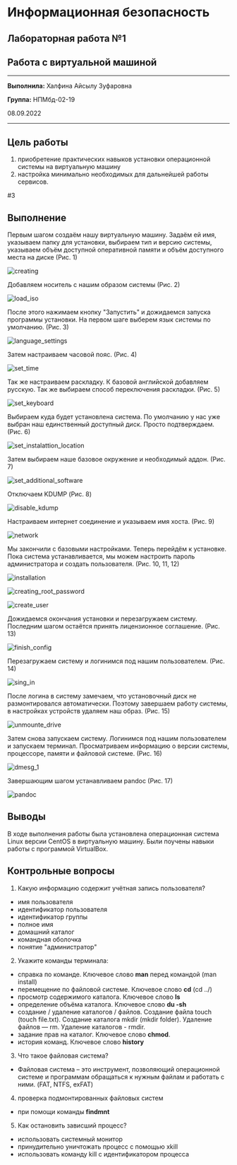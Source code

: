# Информационная безопасность

## Лабораторная работа №1

## Работа с виртуальной машиной 

---
**Выполнила:** Халфина Айсылу Зуфаровна

**Группа:** НПМбд-02-19

08.09.2022

---

## Цель работы

1) приобретение практических навыков установки
операционной системы на виртуальную машину
2) настройка минимально необходимых для дальнейшей работы сервисов.

#3
## Выполнение

Первым шагом создаём нашу виртуальную машину. Задаём ей имя, указываем папку для установки,
выбираем тип и версию системы, указываем объём доступной оперативной памяти
и объём доступного места на диске (Рис. 1)

![creating](1_creating.png "Рис. 1: Создание виртуальной машины")

Добавляем носитель с нашим образом системы (Рис. 2)

![load_iso](2_load_iso.png "Рис. 2: Добавление носителя с образом системы")

После этого нажимаем кнопку "Запустить" и дожидаемся запуска программы установки.
На первом шаге выберем язык системы по умолчанию. (Рис. 3)

![language_settings](3_language_settings.png "Рис. 3: Настройки языка")

Затем настраиваем часовой пояс. (Рис. 4)

![set_time](4_set_time.png "Рис. 4: Настройка часового пояса")

Так же настраиваем раскладку. К базовой английской добавляем русскую.
Так же выбираем способ переключения раскладки. (Рис. 5)

![set_keyboard](5_set_keyboard.png "Рис. 5: Настройка раскладки")

Выбираем куда будет установлена система.
По умолчанию у нас уже выбран наш единственный доступный диск. Просто подтверждаем. (Рис. 6)

![set_instalattion_location](6_set_instalattion_location.png "Рис. 6: Настойка устройства для установки")

Затем выбираем наше базовое окружение и необходимый аддон. (Рис. 7)

![set_additional_software](7_set_additional_software.png "Рис. 7: Выбор окружения")

Отключаем KDUMP (Рис. 8)

![disable_kdump](8_disable_kdump.png "Рис. 8: Отключение KDUMP")

Настраиваем интернет соединение и указываем имя хоста.  (Рис. 9)

![network](9_network.png "Рис. 9: Настройки сети")

Мы закончили с базовыми настройками. Теперь перейдём к установке.
Пока система устанавливается, мы можем настроить пароль администратора и создать пользователя.
(Рис. 10, 11, 12)

![installation](10_installation.png "Рис. 10: Установка системы")

![creating_root_password](11_creating_root_password.png "Рис. 11: Создание пароля администратора")

![create_user](12_create_user.png "Рис. 12: Создание пользователя")

Дожидаемся окончания установки и перезагружаем систему.
Последним шагом остаётся принять лицензионное соглашение. (Рис. 13)

![finish_config](13_finish_config.png "Рис. 13: Лицензионное соглашение")

Перезагружаем систему и логинимся под нашим пользователем. (Рис. 14)

![sing_in](14_sing_in.png "Рис. 14: Логин в систему")

После логина в систему замечаем, что установочный диск не размонтировался автоматически.
Поэтому завершаем работу системы, в настройках устройств удаляем наш образ. (Рис. 15)

![unmounte_drive](15_unmounte_drive.png "Рис. 15: Удаление привода с установочным образом")

Затем снова запускаем систему. Логинимся под нашим пользователем и запускаем терминал.
 Просматриваем информацию о версии системы, процессоре, памяти и файловой системе. (Рис. 16)

![dmesg_1](16_dmesg_1.png "Рис. 16: Просмотр информации о системе")

Завершающим шагом устанавливаем pandoс (Рис. 17)

![pandoc](17_pandoc.png "Рис. 17: Установка pandoc")

## Выводы

В ходе выполнения работы была установлена операционная система Linux версии CentOS в виртуальную машину.
Были поучены навыки работы с программой VirtualBox.

## Контрольные вопросы

1) Какую информацию содержит учётная запись пользователя?
- имя пользователя
- идентификатор пользователя
- идентификатор группы
- полное имя
- домашний каталог
- командная оболочка
- понятие "администратор"
2) Укажите команды терминала:
- справка по команде. Ключевое слово **man** перед командой (man install)
- перемещение по файловой системе. Ключевое слово **cd** (cd ../)
- просмотр содержимого каталога. Ключевое слово **ls**
- определение объёма каталога. Ключевое слово **du -sh**
- создание / удаление каталогов / файлов. Создание файла touch (touch file.txt). Создание каталога mkdir (mkdir 
  folder). Удаление файлов — rm. Удаление каталогов - rmdir.
- задание прав на каталог. Ключевое слово **chmod**. 
- история команд. Ключевое слово **history**
3) Что такое файловая система?
- Файловая система – это инструмент, позволяющий операционной системе и программам обращаться к нужным файлам и 
  работать с ними. (FAT, NTFS, exFAT)
4) проверка подмонтированных файловых систем
- при помощи команды **findmnt**
5) Как остановить зависший процесс?
- использовать системный монитор
- принудительно уничтожать процесс с помощью xkill
- использовать команду kill с идентификатором процесса




